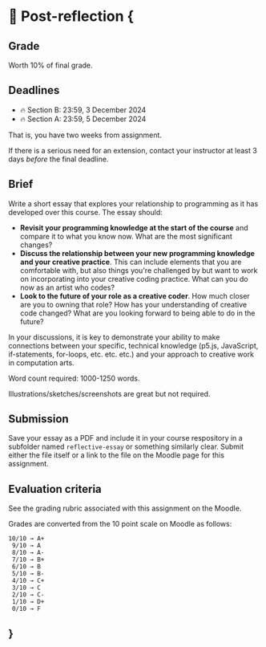 # 🤔 Post-reflection {

## Grade

Worth 10% of final grade.

## Deadlines

- 🔥 Section B: 23:59, 3 December 2024
- 🔥 Section A: 23:59, 5 December 2024

That is, you have two weeks from assignment.

If there is a serious need for an extension, contact your instructor at least 3 days *before* the final deadline.

## Brief

Write a short essay that explores your relationship to programming as it has developed over this course. The essay should:

- **Revisit your programming knowledge at the start of the course** and compare it to what you know now. What are the most significant changes?
- **Discuss the relationship between your new programming knowledge and your creative practice**. This can include elements that you are comfortable with, but also things you're challenged by but want to work on incorporating into your creative coding practice. What can you do now as an artist who codes?
- **Look to the future of your role as a creative coder**. How much closer are you to owning that role? How has your understanding of creative code changed? What are you looking forward to being able to do in the future?

In your discussions, it is key to demonstrate your ability to make connections between your specific, technical knowledge (p5.js, JavaScript, if-statements, for-loops, etc. etc. etc.) and your approach to creative work in computation arts.

Word count required: 1000-1250 words.

Illustrations/sketches/screenshots are great but not required.

## Submission

Save your essay as a PDF and include it in your course respository in a subfolder named `reflective-essay` or something similarly clear. Submit either the file itself or a link to the file on the Moodle page for this assignment.

## Evaluation criteria

See the grading rubric associated with this assignment on the Moodle.

Grades are converted from the 10 point scale on Moodle as follows:

```
10/10 → A+
 9/10 → A
 8/10 → A-
 7/10 → B+
 6/10 → B
 5/10 → B-
 4/10 → C+
 3/10 → C
 2/10 → C-
 1/10 → D+
 0/10 → F
```

## }
